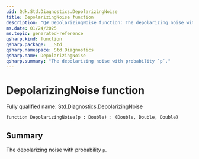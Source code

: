 ```yaml
---
uid: Qdk.Std.Diagnostics.DepolarizingNoise
title: DepolarizingNoise function
description: "Q# DepolarizingNoise function: The depolarizing noise with probability `p`."
ms.date: 01/24/2025
ms.topic: generated-reference
qsharp.kind: function
qsharp.package: __Std__
qsharp.namespace: Std.Diagnostics
qsharp.name: DepolarizingNoise
qsharp.summary: "The depolarizing noise with probability `p`."
---
```


# DepolarizingNoise function

Fully qualified name: Std.Diagnostics.DepolarizingNoise

```qsharp
function DepolarizingNoise(p : Double) : (Double, Double, Double)
```

## Summary
 The depolarizing noise with probability `p`.
